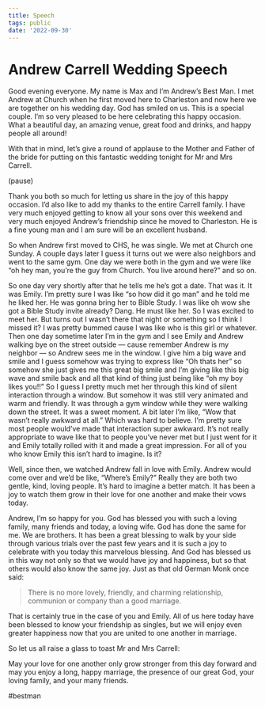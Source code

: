 ```yaml
---
title: Speech
tags: public
date: '2022-09-30'
---
```


# Andrew Carrell Wedding Speech
Good evening everyone. My name is Max and I’m Andrew’s Best Man. I met Andrew at Church when he first moved here to Charleston and now here we are together on his wedding day. God has smiled on us. This is a special couple. I’m so very pleased to be here celebrating this happy occasion. What a beautiful day, an amazing venue, great food and drinks, and happy people all around!

With that in mind, let’s give a round of applause to the Mother and Father of the bride for putting on this fantastic wedding tonight for Mr and Mrs Carrell. 

(pause)

Thank you both so much for letting us share in the joy of this happy occasion. I’d also like to add my thanks to the entire Carrell family. I have very much enjoyed getting to know all your sons over this weekend and very much enjoyed Andrew’s friendship since he moved to Charleston. He is a fine young man and I am sure will be an excellent husband.

So when Andrew first moved to CHS, he was single. We met at Church one Sunday. A couple days later I guess it turns out we were also neighbors and went to the same gym. One day we were both in the gym and we were like “oh hey man, you’re the guy from Church. You live around here?” and so on. 

So one day very shortly after that he tells me he’s got a date. That was it. It was Emily. I’m pretty sure I was like “so how did it go man” and he told me he liked her. He was gonna bring her to Bible Study. I was like oh wow she got a Bible Study invite already? Dang. He must like her. So I was excited to meet her. But turns out I wasn’t there that night or something so I think I missed it? I was pretty bummed cause I was like who is this girl or whatever. Then one day sometime later I’m in the gym and I see Emily and Andrew walking bye on the street outside — cause remember Andrew is my neighbor — so Andrew sees me in the window. I give him a big wave and smile and I guess somehow was trying to express like “Oh thats her” so somehow she just gives me this great big smile and I’m giving like this big wave and smile back and all that kind of thing just being like “oh my boy likes you!!” So I guess I pretty much met her through this kind of silent interaction through a window. But somehow it was still very animated and warm and friendly. It was through a gym window while they were walking down the street. It was a sweet moment. A bit later I’m like, “Wow that wasn’t really awkward at all.” Which was hard to believe. I’m pretty sure most people would’ve made that interaction super awkward. It’s not really appropriate to wave like that to people you’ve never met but I just went for it and Emily totally rolled with it and made a great impression. For all of you who know Emily this isn’t hard to imagine. Is it? 

Well, since then, we watched Andrew fall in love with Emily. Andrew would come over and we’d be like, “Where’s Emily?” Really they are both two gentle, kind, loving people. It’s hard to imagine a better match. It has been a joy to watch them grow in their love for one another and make their vows today.

Andrew, I’m so happy for you. God has blessed you with such a loving family, many friends and today, a loving wife. God has done the same for me. We are brothers. It has been a great blessing to walk by your side through various trials over the past few years and it is such a joy to celebrate with you today this marvelous blessing. And God has blessed us in this way not only so that we would have joy and happiness, but so that others would also know the same joy. Just as that old German Monk once said:

> There is no more lovely, friendly, and charming relationship, communion or company than a good marriage.  

That is certainly true in the case of you and Emily. All of us here today have been blessed to know your friendship as singles, but we will enjoy even greater happiness now that you are united to one another in marriage.

So let us all raise a glass to toast Mr and Mrs Carrell:

May your love for one another only grow stronger from this day forward and may you enjoy a long, happy marriage, the presence of our great God, your loving family, and your many friends.

#bestman



